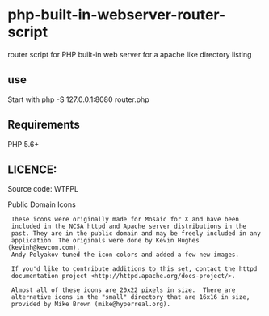 # php-built-in-webserver-router-script

router script for PHP built-in web server for a apache like directory listing

## use

Start with php -S 127.0.0.1:8080 router.php

## Requirements

PHP 5.6+

## LICENCE:

Source code: WTFPL

Public Domain Icons

     These icons were originally made for Mosaic for X and have been
     included in the NCSA httpd and Apache server distributions in the
     past. They are in the public domain and may be freely included in any
     application. The originals were done by Kevin Hughes (kevinh@kevcom.com).
     Andy Polyakov tuned the icon colors and added a few new images.

     If you'd like to contribute additions to this set, contact the httpd
     documentation project <http://httpd.apache.org/docs-project/>.

     Almost all of these icons are 20x22 pixels in size.  There are
     alternative icons in the "small" directory that are 16x16 in size,
     provided by Mike Brown (mike@hyperreal.org).
